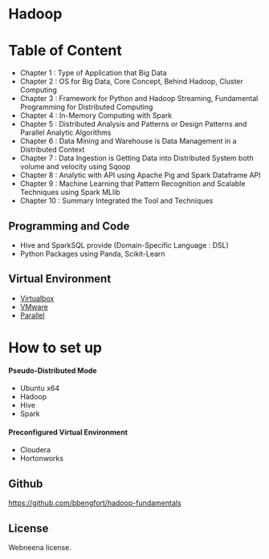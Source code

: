 # Hadoop

# Table of Content
* Chapter 1 : Type of Application that Big Data
* Chapter 2 : OS for Big Data, Core Concept, Behind Hadoop, Cluster Computing
* Chapter 3 : Framework for Python and Hadoop Streaming, Fundamental Programming for Distributed Computing
* Chapter 4 : In-Memory Computing with Spark
* Chapter 5 : Distributed Analysis and Patterns or Design Patterns and Parallel Analytic Algorithms
* Chapter 6 : Data Mining and Warehouse is Data Management in a Distributed Context
* Chapter 7 : Data Ingestion is Getting Data into Distributed System both volume and velocity using Sqoop
* Chapter 8 : Analytic with API using Apache Pig and Spark Dataframe API
* Chapter 9 : Machine Learning that Pattern Recognition and Scalable Techniques using Spark MLlib
* Chapter 10 : Summary Integrated the Tool and Techniques

## Programming and Code
* Hive and SparkSQL provide (Domain-Specific Language : DSL)
* Python Packages using Panda, Scikit-Learn

## Virtual Environment
* [Virtualbox](https://www.virtualbox.org/)
* [VMware](https://www.vmware.com/products/desktop-virtualization.html)
* [Parallel](https://www.parallels.com/)

# How to set up
#### Pseudo-Distributed Mode
* Ubuntu x64
* Hadoop
* Hive
* Spark

#### Preconfigured Virtual Environment
* Cloudera
* Hortonworks

## Github
https://github.com/bbengfort/hadoop-fundamentals

## License
Webneena license.
